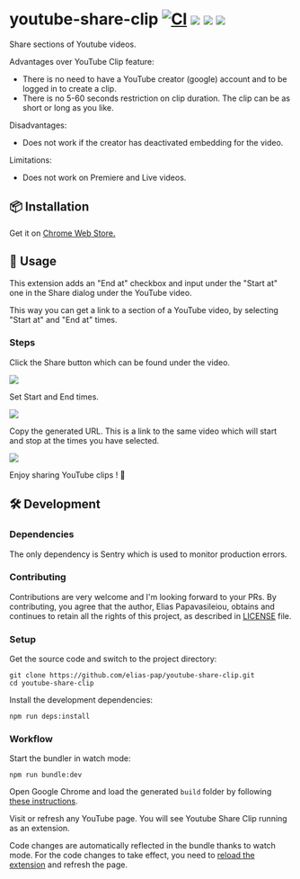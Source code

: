 # youtube-share-clip [![CI](https://github.com/elias-pap/youtube-share-clip/actions/workflows/ci.yml/badge.svg)](https://github.com/elias-pap/youtube-share-clip/actions/workflows/ci.yml) [![](https://img.shields.io/badge/commitizen-friendly-brightgreen.svg)](http://commitizen.github.io/cz-cli/) [![](https://img.shields.io/badge/linting-eslint-yellowgreen)](https://eslint.org/) [![](https://img.shields.io/badge/code_style-prettier-ff69b4.svg)](https://prettier.io/)

Share sections of Youtube videos.

Advantages over YouTube Clip feature:

- There is no need to have a YouTube creator (google) account and to be logged in to create a clip.
- There is no 5-60 seconds restriction on clip duration. The clip can be as short or long as you like.

Disadvantages:

- Does not work if the creator has deactivated embedding for the video.

Limitations:

- Does not work on Premiere and Live videos.

## 📦 Installation

Get it on [Chrome Web Store.](https://chrome.google.com/webstore/detail/youtube-share-clip/jknkoohnhhnlnojgddpjgibniodllhae)

## 🚀 Usage

This extension adds an "End at" checkbox and input under the "Start at" one in the Share dialog under the YouTube video.

This way you can get a link to a section of a YouTube video, by selecting "Start at" and "End at" times.

### Steps

Click the Share button which can be found under the video.

![](https://lh3.googleusercontent.com/An_8ihxFI8PBljWgLx0TZJ93Q8UIsjgNbMOm3DLrn63gMtbJaDz9gaYzGPIfqcjLWO5BEBYOoBACZhBs3tMBzoSS6g=w640-h400-e365-rj-sc0x00ffffff)

Set Start and End times.

![](https://lh3.googleusercontent.com/1_lH0DpH4XvUarTuQMySt_uQ4J28huBi11mdHJ03WgMvWDG_khM06THeGTM7SETO02MoY4O1SPTS3N6tTzNjYxrebFU=w640-h400-e365-rj-sc0x00ffffff)

Copy the generated URL. This is a link to the same video which will start and stop at the times you have selected.

![](https://lh3.googleusercontent.com/8BQwzyYzOrnhvDFjWd-uICLhI3Sg7440xlf9qOUvwgwzJdHKHyCrRs2r8azzfQdeQFyUrZ3SIdV0ai09KPpE-LUvug=w640-h400-e365-rj-sc0x00ffffff)

Enjoy sharing YouTube clips ! 🎉

## 🛠️ Development

### Dependencies

The only dependency is Sentry which is used to monitor production errors.

### Contributing

Contributions are very welcome and I'm looking forward to your PRs.
By contributing, you agree that the author, Elias Papavasileiou,
obtains and continues to retain all the rights of this project, as described in
[LICENSE](https://github.com/elias-pap/youtube-share-clip/blob/main/LICENSE) file.

### Setup

Get the source code and switch to the project directory:

```
git clone https://github.com/elias-pap/youtube-share-clip.git
cd youtube-share-clip
```

Install the development dependencies:

```
npm run deps:install
```

### Workflow

Start the bundler in watch mode:

```
npm run bundle:dev
```

Open Google Chrome and load the generated `build` folder by following [these instructions](https://developer.chrome.com/docs/extensions/mv3/getstarted/development-basics/#load-unpacked).

Visit or refresh any YouTube page. You will see Youtube Share Clip running as an extension.

Code changes are automatically reflected in the bundle thanks to watch mode. For the code changes to take effect, you need to [reload the extension](https://developer.chrome.com/docs/extensions/mv3/getstarted/development-basics/#reload) and refresh the page.
